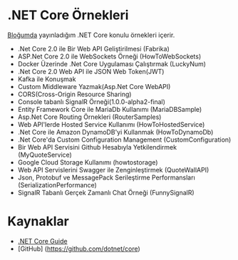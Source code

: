 # .NET Core Örnekleri
[Bloğumda](http://www.buraksenyurt.com) yayınladığım .NET Core konulu örnekleri içerir.

- .Net Core 2.0 ile Bir Web API Geliştirilmesi (Fabrika)
- ASP.Net Core 2.0 ile WebSockets Örneği (HowToWebSockets)
- Docker Üzerinde .Net Core Uygulaması Çalıştırmak (LuckyNum)
- .Net Core 2.0 Web API ile JSON Web Token(JWT)
- Kafka ile Konuşmak
- Custom Middleware Yazmak(Asp.Net Core WebAPI)
- CORS(Cross-Origin Resource Sharing)
- Console tabanlı SignalR Örneği(1.0.0-alpha2-final)
- Entity Framework Core ile MariaDb Kullanımı (MariaDBSample)
- Asp.Net Core Routing Örnekleri (RouterSamples)
- Web API'lerde Hosted Service Kullanımı (HowToHostedService)
- .Net Core ile Amazon DynamoDB'yi Kullanmak (HowToDynamoDb)
- .Net Core'da Custom Configuration Management (CustomConfiguration)
- Bir Web API Servisini Github Hesabıyla Yetkilendirmek (MyQuoteService)
- Google Cloud Storage Kullanımı (howtostorage)
- Web API Servislerini Swagger ile Zenginleştirmek (QuoteWallAPI)
- Json, Protobuf ve MessagePack Serileştirme Performansları (SerializationPerformance)
- SignalR Tabanlı Gerçek Zamanlı Chat Örneği (FunnySignalR)

# Kaynaklar

- [.NET Core Guide](https://docs.microsoft.com/en-us/dotnet/core/)
- [GitHub] (https://github.com/dotnet/core)
